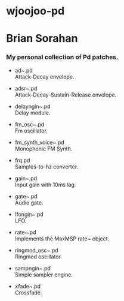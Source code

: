 # wjoojoo-pd  
# 
# Brian Sorahan

### My personal collection of Pd patches.

- ad~.pd  
    Attack-Decay envelope.

- adsr~.pd  
    Attack-Decay-Sustain-Release envelope.

- delayngin~.pd  
    Delay module.

- fm_osc~.pd  
    Fm oscillator.

- fm_synth_voice~.pd  
    Monophonic FM Synth.

- frq.pd  
    Samples-to-hz converter.

- gain~.pd  
    Input gain with 10ms lag.

- gate~.pd  
    Audio gate.

- lfongin~.pd  
    LFO.

- rate~.pd  
    Implements the MaxMSP rate~ object.

- ringmod_osc~.pd  
    Ringmod oscillator.

- sampngin~.pd  
    Simple sampler engine.

- xfade~.pd  
    Crossfade.
